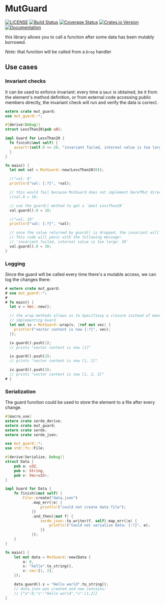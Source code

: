# MutGuard

[![LICENSE](https://img.shields.io/badge/license-MIT-blue.svg)](LICENSE)
[![Build Status](https://travis-ci.org/Geal/mutguard.svg?branch=master)](https://travis-ci.org/Geal/mutguard)
[![Coverage Status](https://coveralls.io/repos/Geal/mutguard/badge.svg?branch=master)](https://coveralls.io/r/Geal/mutguard?branch=master)
[![Crates.io Version](https://img.shields.io/crates/v/mut_guard.svg)](https://crates.io/crates/mut_guard)
[![Documentation](https://docs.rs/mut_guard/badge.svg)](https://docs.rs/mut_guard)

this library allows you to call a function after
some data has been mutably borrowed.

*Note*: that function will be called from a `Drop` handler

## Use cases

### Invariant checks

It can be used to enforce invariant: every time a `&mut` is obtained,
be it from the element's method definition, or from external code
accessing public members directly, the invariant check will run and
verify the data is correct.

```rust
extern crate mut_guard;
use mut_guard::*;

#[derive(Debug)]
struct LessThan20(pub u8);

impl Guard for LessThan20 {
  fn finish(&mut self) {
    assert!(self.0 <= 20, "invariant failed, internal value is too large: {}", self.0);
  }
}

fn main() {
  let mut val = MutGuard::new(LessThan20(0));

  //"val: 0"
  println!("val: {:?}", *val);

  // this would fail because MutGuard does not implement DerefMut directly
  //val.0 = 10;

  // use the guard() method to get a `&mut LessThan20`
  val.guard().0 = 10;

  //"val: 10"
  println!("val: {:?}", *val);

  // once the value returned by guard() is dropped, the invariant will be checked
  // This code will panic with the following message:
  // 'invariant failed, internal value is too large: 30'
  val.guard().0 = 30;
}
```

### Logging

Since the guard will be called every time there's a mutable access, we can log the changes
there:

```rust
# extern crate mut_guard;
# use mut_guard::*;
#
# fn main() {
  let v = Vec::new();

  // the wrap methods allows us to Specifiesy a closure instead of manually
  // implementing Guard
  let mut iv = MutGuard::wrap(v, |ref mut vec| {
    println!("vector content is now {:?}", vec);
  });

  iv.guard().push(1);
  // prints "vector content is now [1]"

  iv.guard().push(2);
  // prints "vector content is now [1, 2]"

  iv.guard().push(3);
  // prints "vector content is now [1, 2, 3]"
# }
```

### Serialization

The guard function could be used to store the element to a file after every change.

```rust
#[macro_use]
extern crate serde_derive;
extern crate mut_guard;
extern crate serde;
extern crate serde_json;

use mut_guard::*;
use std::fs::File;

#[derive(Serialize, Debug)]
struct Data {
    pub a: u32,
    pub s: String,
    pub v: Vec<u32>,
}

impl Guard for Data {
    fn finish(&mut self) {
        File::create("data.json")
            .map_err(|e| {
                println!("could not create data file");
            })
            .and_then(|mut f| {
                serde_json::to_writer(f, self).map_err(|e| {
                    println!("could not serialize data: {:?}", e);
                })
            });
    }
}

fn main() {
    let mut data = MutGuard::new(Data {
        a: 0,
        s: "hello".to_string(),
        v: vec![1, 2],
    });

    data.guard().s = "Hello world".to_string();
    // data.json was created and now contains:
    // {"a":0,"s":"Hello world","v":[1,2]}
}
```
